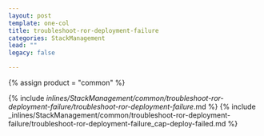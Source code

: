 ```yaml
---
layout: post
template: one-col
title: troubleshoot-ror-deployment-failure
categories: StackManagement
lead: ""
legacy: false

---
```

{% assign product = "common" %}

{% include _inlines/StackManagement/common/troubleshoot-ror-deployment-failure/troubleshoot-ror-deployment-failure_.md %}
{% include _inlines/StackManagement/common/troubleshoot-ror-deployment-failure/troubleshoot-ror-deployment-failure_cap-deploy-failed.md %}
